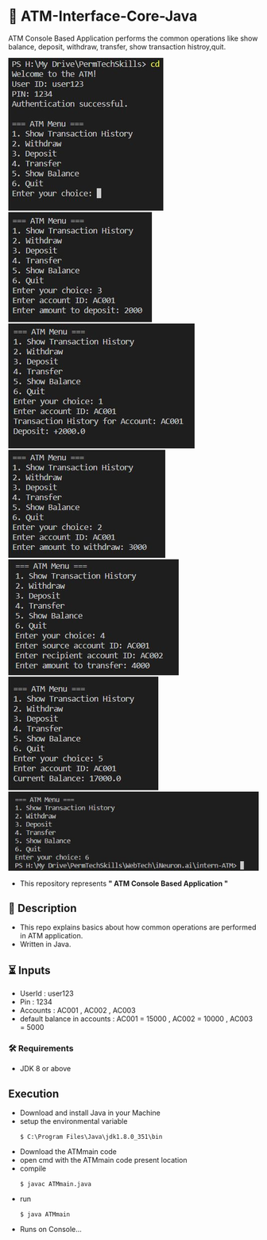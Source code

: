 # 🏧 ATM-Interface-Core-Java
ATM Console Based Application performs the common operations like show balance, deposit, withdraw, transfer, show transaction histroy,quit.

![mainOutput](https://github.com/sidduganeshsid/ATM-Interface-Core-Java/blob/master/img/main.jpg)
![opr3](https://github.com/sidduganeshsid/ATM-Interface-Core-Java/blob/master/img/atm3.jpg)
![opr1](https://github.com/sidduganeshsid/ATM-Interface-Core-Java/blob/master/img/atm1.jpg)
![opr2](https://github.com/sidduganeshsid/ATM-Interface-Core-Java/blob/master/img/atm2.jpg)
![opr4](https://github.com/sidduganeshsid/ATM-Interface-Core-Java/blob/master/img/atm4.jpg)
![opr5](https://github.com/sidduganeshsid/ATM-Interface-Core-Java/blob/master/img/atm5.jpg)
![opr6](https://github.com/sidduganeshsid/ATM-Interface-Core-Java/blob/master/img/atm6.jpg)

- This repository represents **" ATM Console Based Application "**

## 📝 Description
- This repo explains basics about how common operations are performed in ATM application.
- Written in Java.

## ⏳ Inputs
- UserId : user123
- Pin : 1234
- Accounts : AC001 , AC002 , AC003
- default balance in accounts : AC001 = 15000 , AC002 = 10000 , AC003 = 5000

### :hammer_and_wrench: Requirements
- JDK 8 or above

## Execution
- Download and install Java in your Machine
- setup the environmental variable
  ```
  $ C:\Program Files\Java\jdk1.8.0_351\bin
  ```
- Download the ATMmain code
- open cmd with the ATMmain code present location
- compile
  ```
  $ javac ATMmain.java
  ```
- run
  ```
  $ java ATMmain
  ```
- Runs on Console...
